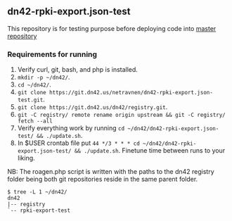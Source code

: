 ## dn42-rpki-export.json-test

This repository is for testing purpose before deploying code into [master repository](https://git.dn42.us/netravnen/dn42-rpki-export.json)

### Requirements for running

1. Verify curl, git, bash, and php is installed.
2. `mkdir -p ~/dn42/`.
3. `cd ~/dn42/`.
4. `git clone https://git.dn42.us/netravnen/dn42-rpki-export.json-test.git`.
5. `git clone https://git.dn42.us/dn42/registry.git`.
6. `git -C registry/ remote rename origin upstream && git -C registry/ fetch --all`
7. Verify everything work by running `cd ~/dn42/dn42-rpki-export.json-test/ && ./update.sh`.
8. In $USER crontab file put `44 */3 * * * cd ~/dn42/dn42-rpki-export.json-test/ && ./update.sh`. Finetune time between runs to your liking.

NB: The roagen.php script is written with the paths to the dn42 registry folder being both git repositories reside in the same parent folder.

```
$ tree -L 1 ~/dn42/
dn42
|-- registry
`-- rpki-export-test
```
